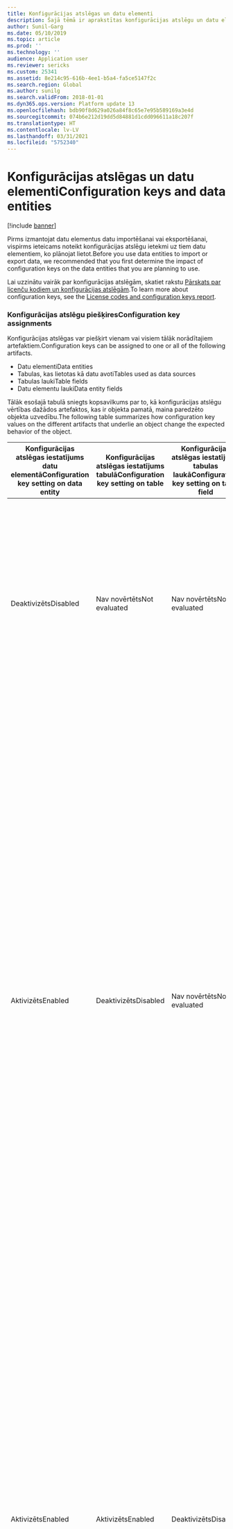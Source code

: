 ```yaml
---
title: Konfigurācijas atslēgas un datu elementi
description: Šajā tēmā ir aprakstītas konfigurācijas atslēgu un datu elementu attiecības.
author: Sunil-Garg
ms.date: 05/10/2019
ms.topic: article
ms.prod: ''
ms.technology: ''
audience: Application user
ms.reviewer: sericks
ms.custom: 25341
ms.assetid: 8e214c95-616b-4ee1-b5a4-fa5ce5147f2c
ms.search.region: Global
ms.author: sunilg
ms.search.validFrom: 2018-01-01
ms.dyn365.ops.version: Platform update 13
ms.openlocfilehash: bdb90f8d629a026a84f8c65e7e95b589169a3e4d
ms.sourcegitcommit: 074b6e212d19dd5d84881d1cdd096611a18c207f
ms.translationtype: HT
ms.contentlocale: lv-LV
ms.lasthandoff: 03/31/2021
ms.locfileid: "5752340"
---
```

# <a name="configuration-keys-and-data-entities"></a><span data-ttu-id="b389c-103">Konfigurācijas atslēgas un datu elementi</span><span class="sxs-lookup"><span data-stu-id="b389c-103">Configuration keys and data entities</span></span>

[!include [banner](../includes/banner.md)]

<span data-ttu-id="b389c-104">Pirms izmantojat datu elementus datu importēšanai vai eksportēšanai, vispirms ieteicams noteikt konfigurācijas atslēgu ietekmi uz tiem datu elementiem, ko plānojat lietot.</span><span class="sxs-lookup"><span data-stu-id="b389c-104">Before you use data entities to import or export data, we recommended that you first determine the impact of configuration keys on the data entities that you are planning to use.</span></span>

<span data-ttu-id="b389c-105">Lai uzzinātu vairāk par konfigurācijas atslēgām, skatiet rakstu [Pārskats par licenču kodiem un konfigurācijas atslēgām](../sysadmin/license-codes-configuration-keys-report.md).</span><span class="sxs-lookup"><span data-stu-id="b389c-105">To learn more about configuration keys, see the [License codes and configuration keys report](../sysadmin/license-codes-configuration-keys-report.md).</span></span>

### <a name="configuration-key-assignments"></a><span data-ttu-id="b389c-106">Konfigurācijas atslēgu piešķires</span><span class="sxs-lookup"><span data-stu-id="b389c-106">Configuration key assignments</span></span>
<span data-ttu-id="b389c-107">Konfigurācijas atslēgas var piešķirt vienam vai visiem tālāk norādītajiem artefaktiem.</span><span class="sxs-lookup"><span data-stu-id="b389c-107">Configuration keys can be assigned to one or all of the following artifacts.</span></span>

- <span data-ttu-id="b389c-108">Datu elementi</span><span class="sxs-lookup"><span data-stu-id="b389c-108">Data entities</span></span>
- <span data-ttu-id="b389c-109">Tabulas, kas lietotas kā datu avoti</span><span class="sxs-lookup"><span data-stu-id="b389c-109">Tables used as data sources</span></span>
- <span data-ttu-id="b389c-110">Tabulas lauki</span><span class="sxs-lookup"><span data-stu-id="b389c-110">Table fields</span></span>
- <span data-ttu-id="b389c-111">Datu elementu lauki</span><span class="sxs-lookup"><span data-stu-id="b389c-111">Data entity fields</span></span>

<span data-ttu-id="b389c-112">Tālāk esošajā tabulā sniegts kopsavilkums par to, kā konfigurācijas atslēgu vērtības dažādos artefaktos, kas ir objekta pamatā, maina paredzēto objekta uzvedību.</span><span class="sxs-lookup"><span data-stu-id="b389c-112">The following table summarizes how configuration key values on the different artifacts that underlie an object change the expected behavior of the object.</span></span>

| <span data-ttu-id="b389c-113">Konfigurācijas atslēgas iestatījums datu elementā</span><span class="sxs-lookup"><span data-stu-id="b389c-113">Configuration key setting on data entity</span></span> | <span data-ttu-id="b389c-114">Konfigurācijas atslēgas iestatījums tabulā</span><span class="sxs-lookup"><span data-stu-id="b389c-114">Configuration key setting on table</span></span> | <span data-ttu-id="b389c-115">Konfigurācijas atslēgas iestatījums tabulas laukā</span><span class="sxs-lookup"><span data-stu-id="b389c-115">Configuration key setting on table field</span></span> | <span data-ttu-id="b389c-116">Konfigurācijas atslēga datu elementa laukā</span><span class="sxs-lookup"><span data-stu-id="b389c-116">Configuration key on data entity field</span></span> | <span data-ttu-id="b389c-117">Paredzētā uzvedība</span><span class="sxs-lookup"><span data-stu-id="b389c-117">Expected behavior</span></span> |
|-----------------------------------------|------------------------------------|------------------------------------------|----------------------------------------|------------------|
| <span data-ttu-id="b389c-118">Deaktivizēts</span><span class="sxs-lookup"><span data-stu-id="b389c-118">Disabled</span></span>                                | <span data-ttu-id="b389c-119">Nav novērtēts</span><span class="sxs-lookup"><span data-stu-id="b389c-119">Not evaluated</span></span>                      | <span data-ttu-id="b389c-120">Nav novērtēts</span><span class="sxs-lookup"><span data-stu-id="b389c-120">Not evaluated</span></span>                            | <span data-ttu-id="b389c-121">Nav novērtēts</span><span class="sxs-lookup"><span data-stu-id="b389c-121">Not evaluated</span></span>                          | <span data-ttu-id="b389c-122">Ja būs deaktivizēta datu elementa konfigurācijas atslēga, datu elements nebūs funkcionāls.</span><span class="sxs-lookup"><span data-stu-id="b389c-122">If the configuration key for the data entity is disabled, the data entity will not be functional.</span></span> <span data-ttu-id="b389c-123">Nav svarīgi, vai konfigurācijas atslēgas pamata tabulās un laukos ir aktivizētas vai deaktivizētas.</span><span class="sxs-lookup"><span data-stu-id="b389c-123">It does not matter whether the configuration keys in the underlying tables and fields are enabled or disabled.</span></span> |
| <span data-ttu-id="b389c-124">Aktivizēts</span><span class="sxs-lookup"><span data-stu-id="b389c-124">Enabled</span></span>                                 | <span data-ttu-id="b389c-125">Deaktivizēts</span><span class="sxs-lookup"><span data-stu-id="b389c-125">Disabled</span></span>                           | <span data-ttu-id="b389c-126">Nav novērtēts</span><span class="sxs-lookup"><span data-stu-id="b389c-126">Not evaluated</span></span>                            | <span data-ttu-id="b389c-127">Nav novērtēts</span><span class="sxs-lookup"><span data-stu-id="b389c-127">Not evaluated</span></span>                          | <span data-ttu-id="b389c-128">Ja ir aktivizēta datu elementa konfigurācijas atslēga, datu pārvaldības platforma pārbauda konfigurācijas atslēgu katrā no pamata tabulām.</span><span class="sxs-lookup"><span data-stu-id="b389c-128">If the configuration key for a data entity is enabled, the data management framework checks the configuration key on each of the underlying tables.</span></span> <span data-ttu-id="b389c-129">Ja būs deaktivizēta tabulas konfigurācijas atslēga, šī tabula nebūs pieejama datu elementā funkcionālai lietošanai.</span><span class="sxs-lookup"><span data-stu-id="b389c-129">If the configuration key for a table is disabled, that table will not be available in the data entity for functional use.</span></span> <span data-ttu-id="b389c-130">Ja ir deaktivizēta tabulas konfigurācijas atslēga, tabulas un datu elementa konfigurācijas atslēgas iestatījumi netiek novērtēti.</span><span class="sxs-lookup"><span data-stu-id="b389c-130">If a table's configuration key is disabled, the table and data entity configuration key settings are not evaluated.</span></span> <span data-ttu-id="b389c-131">Ja elementa primārajai tabulai būs deaktivizēta tās konfigurācijas atslēga, sistēma rīkosies tā, it kā elementa konfigurācijas atslēga būtu deaktivizēta.</span><span class="sxs-lookup"><span data-stu-id="b389c-131">If the primary table in the entity has its configuration key disabled, then the system will act as though the entity's configuration key were disabled.</span></span> |
| <span data-ttu-id="b389c-132">Aktivizēts</span><span class="sxs-lookup"><span data-stu-id="b389c-132">Enabled</span></span>                                 | <span data-ttu-id="b389c-133">Aktivizēts</span><span class="sxs-lookup"><span data-stu-id="b389c-133">Enabled</span></span>                            | <span data-ttu-id="b389c-134">Deaktivizēts</span><span class="sxs-lookup"><span data-stu-id="b389c-134">Disabled</span></span>                                 | <span data-ttu-id="b389c-135">Nav novērtēts</span><span class="sxs-lookup"><span data-stu-id="b389c-135">Not evaluated</span></span>                          | <span data-ttu-id="b389c-136">Ja būs aktivizēta datu elementa konfigurācijas atslēga un būs aktivizētas pamata tabulu konfigurācijas atslēgas, datu pārvaldības platforma pārbaudīs konfigurācijas atslēgas tabulu laukos.</span><span class="sxs-lookup"><span data-stu-id="b389c-136">If the configuration key for a data entity is enabled, and the underlying tables configuration keys are enabled, the data management framework will check the configuration key on of the fields in the tables.</span></span> <span data-ttu-id="b389c-137">Ja būs deaktivizēta lauka konfigurācijas atslēga, šis lauks nebūs pieejams datu elementā funkcionālai lietošanai pat tad, ja atbilstošajam datu elementa laukam būs aktivizēta konfigurācijas atslēga.</span><span class="sxs-lookup"><span data-stu-id="b389c-137">If the configuration key for a field is disabled, that field will not be available in the data entity for functional use even if the corresponding data entity field has the configuration key enabled.</span></span> |
| <span data-ttu-id="b389c-138">Aktivizēts</span><span class="sxs-lookup"><span data-stu-id="b389c-138">Enabled</span></span>                                 | <span data-ttu-id="b389c-139">Aktivizēts</span><span class="sxs-lookup"><span data-stu-id="b389c-139">Enabled</span></span>                            | <span data-ttu-id="b389c-140">Aktivizēts</span><span class="sxs-lookup"><span data-stu-id="b389c-140">Enabled</span></span>                                  | <span data-ttu-id="b389c-141">Deaktivizēts</span><span class="sxs-lookup"><span data-stu-id="b389c-141">Disabled</span></span>                               | <span data-ttu-id="b389c-142">Ja konfigurācijas atslēga būs aktivizēta visos citos līmeņos, bet elementa lauka konfigurācijas atslēga nebūs aktivizēta, šis lauks nebūs pieejams lietošanai datu elementā.</span><span class="sxs-lookup"><span data-stu-id="b389c-142">If the configuration key is enabled at all other levels, but the entity field configuration key is not enabled, then the field will not be available for use in the data entity.</span></span> |

> [!NOTE]
> <span data-ttu-id="b389c-143">Ja elementam cits elements darbojas kā datu avots, iepriekš aprakstītā semantika tiek lietota rekursīvā veidā.</span><span class="sxs-lookup"><span data-stu-id="b389c-143">If an entity has another entity as a data source then, the above semantics are applied in a recursive manner.</span></span>

### <a name="entity-list-refresh"></a><span data-ttu-id="b389c-144">Elementu saraksta atsvaidzināšana</span><span class="sxs-lookup"><span data-stu-id="b389c-144">Entity list refresh</span></span>
<span data-ttu-id="b389c-145">Kad ir atsvaidzināts elementu saraksts, datu pārvaldības platforma veido konfigurācijas atslēgas metadatus izpildlaika lietošanai.</span><span class="sxs-lookup"><span data-stu-id="b389c-145">When the entity list is refreshed, the data management framework builds the configuration key metadata for runtime use.</span></span> <span data-ttu-id="b389c-146">Šie metadati tiek veidoti, izmantojot iepriekš aprakstīto loģiku.</span><span class="sxs-lookup"><span data-stu-id="b389c-146">This metadata is built using the logic described above.</span></span> <span data-ttu-id="b389c-147">Pirms darbu un elementu izmantošanas datu pārvaldības platformā ir ļoti ieteicams nogaidīt, kamēr ir pabeigta elementu saraksta atsvaidzināšana.</span><span class="sxs-lookup"><span data-stu-id="b389c-147">We strongly recommend that you wait for the entity list refresh to complete before using jobs and entities in the data management framework.</span></span> <span data-ttu-id="b389c-148">Pretējā gadījumā, iespējams, konfigurācijas atslēgas metadati nebūs atjaunināti un tiks iegūti negaidīti rezultāti.</span><span class="sxs-lookup"><span data-stu-id="b389c-148">If you don't wait, the configuration key metadata may not be up to date and could result in unexpected outcomes.</span></span> <span data-ttu-id="b389c-149">Kad tiek atsvaidzināts elementu saraksts, elementu saraksta lapā tiek parādīts tālāk norādītais ziņojums.</span><span class="sxs-lookup"><span data-stu-id="b389c-149">When the entity list is being refreshed, the following message is shown in the entity list page.</span></span>

![Elementu saraksta atsvaidzināšana](./media/Entity_refresh_list.png)

### <a name="data-entity-list-page"></a><span data-ttu-id="b389c-151">Datu elementu saraksta lapa</span><span class="sxs-lookup"><span data-stu-id="b389c-151">Data entity list page</span></span>
<span data-ttu-id="b389c-152">Datu pārvaldības darbvietā esošajā datu elementu saraksta lapā ir parādīti elementu konfigurācijas atslēgu iestatījumi.</span><span class="sxs-lookup"><span data-stu-id="b389c-152">The data entity list page in the Data management workspace shows the configuration key settings for the entities.</span></span> <span data-ttu-id="b389c-153">Sāciet darbu šajā lapā, lai izprastu, kā konfigurācijas atslēgas ietekmē datu elementu.</span><span class="sxs-lookup"><span data-stu-id="b389c-153">Start from this page to understand the impact from configuration keys on the data entity.</span></span>

<span data-ttu-id="b389c-154">Šī informācija tiek parādīta, izmantojot metadatus, kas veidoti elementu atsvaidzināšanas laikā.</span><span class="sxs-lookup"><span data-stu-id="b389c-154">This information is shown using the metadata that is built during entity refresh.</span></span> <span data-ttu-id="b389c-155">Konfigurācijas atslēgas kolonnā parādīts ar datu elementu saistītās konfigurācijas atslēgas nosaukums.</span><span class="sxs-lookup"><span data-stu-id="b389c-155">The configuration key column shows the name of the configuration key that is associated with the data entity.</span></span> <span data-ttu-id="b389c-156">Ja šī kolonna ir tukša, tas nozīmē, ka ar datu elementu nav saistīta neviena konfigurācijas atslēga.</span><span class="sxs-lookup"><span data-stu-id="b389c-156">If this column is blank it means that there is no configuration key associated with the data entity.</span></span> <span data-ttu-id="b389c-157">Konfigurācijas atslēgas statusa kolonnā parādīts konfigurācijas atslēgas statuss.</span><span class="sxs-lookup"><span data-stu-id="b389c-157">The configuration key status column shows the state of the configuration key.</span></span> <span data-ttu-id="b389c-158">Ja tajā ir ievietota atzīme, tas nozīmē, ka šī atslēga ir aktivizēta.</span><span class="sxs-lookup"><span data-stu-id="b389c-158">If it has a checkmark, it means the key is enabled.</span></span> <span data-ttu-id="b389c-159">Ja tā ir tukša, tas nozīmē, ka atslēga ir deaktivizēta vai arī nav nevienas saistītas atslēgas.</span><span class="sxs-lookup"><span data-stu-id="b389c-159">If it is blank, it means either the key is disabled or there is no key associated.</span></span>

![Elementu saraksta lapa](./media/Data_entity_list_page.png)

### <a name="target-fields"></a><span data-ttu-id="b389c-161">Mērķa lauki</span><span class="sxs-lookup"><span data-stu-id="b389c-161">Target fields</span></span>
<span data-ttu-id="b389c-162">Nākamā darbība ir detalizēti aplūkot datu elementu, lai skatītu konfigurācijas atslēgu ietekmi uz tabulām un laukiem.</span><span class="sxs-lookup"><span data-stu-id="b389c-162">The next step is to drill into the data entity to view the impact of configuration keys on tables and fields.</span></span> <span data-ttu-id="b389c-163">Datu elementa mērķa lauku formā parādīta konfigurācijas atslēga un atslēgas statusa informācija saistītajām tabulām un laukiem datu elementā.</span><span class="sxs-lookup"><span data-stu-id="b389c-163">The target fields form for a data entity shows configuration key and the key status information for the related tables and fields in the data entity.</span></span> <span data-ttu-id="b389c-164">Ja pašam datu elementam ir deaktivizēta tā konfigurācijas atslēga, tiek parādīts brīdinājuma ziņojums ar informāciju par to, ka šī elementa mērķa lauku formā esošās tabulas un lauki nebūs pieejami neatkarīgi no to konfigurācijas atslēgas statusa.</span><span class="sxs-lookup"><span data-stu-id="b389c-164">If the data entity itself has its configuration key disabled, a warning message is shown informing that the tables and fields in the target fields form for this entity will not be available at all regardless of their configuration key status.</span></span>

![Mērķa lauki](./media/Target_fields_1.png)

### <a name="child-entities"></a><span data-ttu-id="b389c-166">Bērnelementi</span><span class="sxs-lookup"><span data-stu-id="b389c-166">Child entities</span></span> 
<span data-ttu-id="b389c-167">Noteiktiem elementiem citi elementi darbojas kā datu avoti vai arī tie ir salikti datu elementi — šo elementu konfigurācijas atslēgas informācija ir parādīta formā Bērnelementi.</span><span class="sxs-lookup"><span data-stu-id="b389c-167">Certain entities have other entities as data sources, or are composite data entities: configuration key information for these entities is shown in the Child entities form.</span></span> <span data-ttu-id="b389c-168">Lietojiet šo formu līdzīgi kā iepriekš aprakstīto elementu saraksta lapu.</span><span class="sxs-lookup"><span data-stu-id="b389c-168">Use this form in the similar way to the entities list page described above.</span></span> <span data-ttu-id="b389c-169">Arī bērnelementu mērķa lauku formas uzvedība ir līdzīga iepriekš aprakstītajai.</span><span class="sxs-lookup"><span data-stu-id="b389c-169">The target fields form for the child entity also behaves like what is described above.</span></span>

![Mērķa lauki](./media/Target_fields_2.png)

### <a name="using-data-entities"></a><span data-ttu-id="b389c-171">Datu elementu lietošana</span><span class="sxs-lookup"><span data-stu-id="b389c-171">Using data entities</span></span>
<span data-ttu-id="b389c-172">Kad ir iegūta pilnīga izpratne par konfigurācijas atslēgu ietekmi uz datu elementiem, ko vēlaties lietot, varat izmantot datu elementus, pievienojot tos datu projektiem.</span><span class="sxs-lookup"><span data-stu-id="b389c-172">After understanding the full impact, if any, of configuration keys on the data entities that you would like to use, you can now proceed to using the data entities by adding them to data projects.</span></span> 

### <a name="run-time-validations-for-configuration-keys"></a><span data-ttu-id="b389c-173">Izpildes laika pārbaudes konfigurācijas atslēgām</span><span class="sxs-lookup"><span data-stu-id="b389c-173">Run time validations for configuration keys</span></span>
<span data-ttu-id="b389c-174">Izmantojot elementu saraksta atsvaidzināšanas laikā veidotos konfigurācijas atslēgas metadatus, tālāk norādītajos gadījumos tiek veiktas izpildes laika pārbaudes.</span><span class="sxs-lookup"><span data-stu-id="b389c-174">Using the configuration key metadata built during entity refresh list, run time validations are performed in the following use cases.</span></span>

- <span data-ttu-id="b389c-175">Kad darbam tiek pievienots datu elements</span><span class="sxs-lookup"><span data-stu-id="b389c-175">When a data entity is added to a job</span></span>
- <span data-ttu-id="b389c-176">Kad lietotājs elementu sarakstā noklikšķina uz Validēt</span><span class="sxs-lookup"><span data-stu-id="b389c-176">When user clicks 'validate' on the entity list</span></span>
- <span data-ttu-id="b389c-177">Kad lietotājs datu projektā ielādē datu pakotni</span><span class="sxs-lookup"><span data-stu-id="b389c-177">When the user loads a data package into a data project</span></span>
- <span data-ttu-id="b389c-178">Kad lietotājs datu projektā ielādē veidni</span><span class="sxs-lookup"><span data-stu-id="b389c-178">When the user loads a template into a data project</span></span>
- <span data-ttu-id="b389c-179">Kad tiek ielādēts esošs datu projekts</span><span class="sxs-lookup"><span data-stu-id="b389c-179">When an existing data project is loaded</span></span>
- <span data-ttu-id="b389c-180">Kad datu projektā tiek ielādēta veidne</span><span class="sxs-lookup"><span data-stu-id="b389c-180">When a template is loaded into a data project</span></span>
- <span data-ttu-id="b389c-181">Pirms eksportēšanas/importēšanas darba izpildes (pakešuzdevuma, darba, kas nav pakešuzdevums, periodiska, OData darba)</span><span class="sxs-lookup"><span data-stu-id="b389c-181">Before the export/import job is executed (batch, non-batch, recurring, OData)</span></span>
- <span data-ttu-id="b389c-182">Kad lietotājs izveido kartējumu</span><span class="sxs-lookup"><span data-stu-id="b389c-182">When the user generates mapping</span></span>
- <span data-ttu-id="b389c-183">Kad lietotājs kartē laukus kartēšanas lietotāja interfeisā</span><span class="sxs-lookup"><span data-stu-id="b389c-183">When the user maps fields in the mapping UI</span></span>
- <span data-ttu-id="b389c-184">Kad lietotājs pievieno tikai importējamus laukus</span><span class="sxs-lookup"><span data-stu-id="b389c-184">When the user adds only 'importable fields'</span></span>

### <a name="managing-configuration-key-changes"></a><span data-ttu-id="b389c-185">Konfigurācijas atslēgas izmaiņu pārvaldība</span><span class="sxs-lookup"><span data-stu-id="b389c-185">Managing configuration key changes</span></span>
<span data-ttu-id="b389c-186">Ikreiz, kad atjaunināt konfigurācijas atslēgas elementa, tabulas vai lauka līmenī, ir jāatsvaidzina elementu saraksts datu pārvaldības platformā.</span><span class="sxs-lookup"><span data-stu-id="b389c-186">Anytime that you update configuration keys at the entity, table or field level, the entity list in the data management framework must be refreshed.</span></span> <span data-ttu-id="b389c-187">Šis process nodrošina, ka platforma paņem jaunākos konfigurācijas atslēgas iestatījumus.</span><span class="sxs-lookup"><span data-stu-id="b389c-187">This process ensures that the framework picks up the latest configuration key settings.</span></span> <span data-ttu-id="b389c-188">Kamēr nebūs atsvaidzināts elementu saraksts, elementu saraksta lapā tiks rādīts tālāk norādītais brīdinājums.</span><span class="sxs-lookup"><span data-stu-id="b389c-188">Until the entity list is refreshed, the following warning will be shown in the entity list page.</span></span> <span data-ttu-id="b389c-189">Atjauninātās konfigurācijas atslēgas izmaiņas stāsies spēkā nekavējoties pēc elementu saraksta atsvaidzināšanas.</span><span class="sxs-lookup"><span data-stu-id="b389c-189">The updated configuration key changes will take effect immediately after the entity list is refreshed.</span></span> <span data-ttu-id="b389c-190">Ieteicams validēt esošos datus projektus un darbus, lai nodrošinātu, ka pēc konfigurācijas atslēgu izmaiņu stāšanās spēkā tie darbojas, kā paredzēts.</span><span class="sxs-lookup"><span data-stu-id="b389c-190">We recommend that you validate existing data projects and jobs to make sure that they function as expected after the configuration keys changes are put in effect.</span></span>

![Mērķa lauki](./media/Target_fields_3.png)


[!INCLUDE[footer-include](../../../includes/footer-banner.md)]